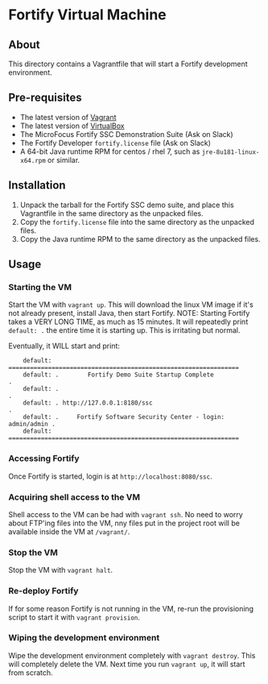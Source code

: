 # Fortify Virtual Machine

## About
This directory contains a Vagrantfile that will start a Fortify development environment.

## Pre-requisites
- The latest version of [Vagrant](https://www.vagrantup.com)
- The latest version of [VirtualBox](https://www.virtualbox.org)
- The MicroFocus Fortify SSC Demonstration Suite (Ask on Slack)
- The Fortify Developer `fortify.license` file (Ask on Slack)
- A 64-bit Java runtime RPM for centos / rhel 7, such as `jre-8u181-linux-x64.rpm` or similar.

## Installation

1. Unpack the tarball for the Fortify SSC demo suite, and place this Vagrantfile in the same directory as the unpacked files.
2. Copy the `fortify.license` file into the same directory as the unpacked files.
3. Copy the Java runtime RPM to the same directory as the unpacked files.
   

## Usage

### Starting the VM
Start the VM with `vagrant up`. This will download the linux VM image if it's not already present, install Java, then start Fortify. NOTE: Starting Fortify takes a VERY LONG TIME, as much as 15 minutes. It will repeatedly print `default: .` the entire time it is starting up. This is irritating but normal.

Eventually, it WILL start and print:

```
    default: ================================================================
    default: .        Fortify Demo Suite Startup Complete                .
    default: .                                                              .
    default: . http://127.0.0.1:8180/ssc                                    .
    default: .     Fortify Software Security Center - login: admin/admin .
    default: ================================================================
```

### Accessing Fortify
Once Fortify is started, login is at `http://localhost:8080/ssc`.

### Acquiring shell access to the VM
Shell access to the VM can be had with `vagrant ssh`. No need to worry about FTP'ing files into the VM, nny files put in the project root will be available inside the VM at `/vagrant/`.

### Stop the VM
Stop the VM with `vagrant halt`.

### Re-deploy Fortify
If for some reason Fortify is not running in the VM, re-run the provisioning script to start it with `vagrant provision`.

### Wiping the development environment
Wipe the development environment completely with `vagrant destroy`. This will completely delete the VM. Next time you run `vagrant up`, it will start from scratch.
